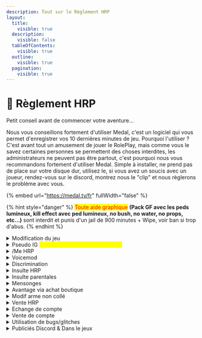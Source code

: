 ```yaml
---
description: Tout sur le Règlement HRP
layout:
  title:
    visible: true
  description:
    visible: false
  tableOfContents:
    visible: true
  outline:
    visible: true
  pagination:
    visible: true
---
```


# 📃 Règlement HRP

Petit conseil avant de commencer votre aventure...

Nous vous conseillons fortement d'utiliser Medal, c'est un logiciel qui vous permet d'enregistrer vos 10 dernières minutes de jeu. Pourquoi l'utiliser ? C'est avant tout un amusement de jouer le RolePlay, mais comme vous le savez certaines personnes se permettent des choses interdites, les administrateurs ne peuvent pas être partout, c'est pourquoi nous vous recommandons fortement d'utiliser Medal. Simple à installer, ne prend pas de place sur votre disque dur, utilisez le, si vous avez un soucis avec un joueur, rendez-vous sur le discord, montrez nous le "clip" et nous règlerons le problème avec vous.

{% embed url="https://medal.tv/fr" fullWidth="false" %}

{% hint style="danger" %}
<mark style="color:red;">Toute aide graphique</mark> **(Pack GF avec les peds lumineux, kill effect avec ped lumineux, no bush, no water, no props, etc...)** sont interdit et punis d'un jail de 900 minutes + Wipe, voir ban si trop d'abus.
{% endhint %}

<details>

<summary>Modification du jeu</summary>

Tout mod menu, ou mod style no recoil, no bush, no water, no props, hitbox, bullet pénétration, no spread, no ragdoll etc.., et ou logiciel de cheat est interdit et sera sanctionné d’un <mark style="color:red;">ban définitif.</mark>

</details>

<details>

<summary>Pseudo IG <mark style="color:yellow;">(Pseudo au dessus de votre tête)</mark></summary>

Tout pseudo offensant, raciste ou contenant des propos inappropriés, est totalement interdit, en cas de non-respect de cette règle, un <mark style="color:red;">**bannissement**</mark> _<mark style="color:red;">temporaire</mark>_ ou _<mark style="color:red;">permanent</mark>_ vous sera administré en fonction de la situation.

</details>

<details>

<summary>/Me HRP</summary>

Le **/me** du style <mark style="color:purple;">“J'suis nul ontop”</mark>, tout comme les <mark style="color:red;">/me inutiles</mark>, la <mark style="color:red;">depop</mark>, <mark style="color:red;">ez</mark> ou pour <mark style="color:red;">insulter ou autre sont interdit pendant les scènes rp</mark>, le <mark style="color:green;">/me sert à décrire une action RP</mark>, donc tout <mark style="color:red;">/me abusifs</mark> pendant une scène RP sera <mark style="color:red;">sanctionné d'un ban perm.</mark>

</details>

<details>

<summary>Voicemod</summary>

Il est interdit d’utiliser un <mark style="color:red;">modificateur de voix</mark> qui n’apporte <mark style="color:red;">RIEN</mark> de concret en RP. _(Un modificateur de voix utilisé pendant un échange d’otage avec la police pour dissimuler votre identité est autorisé par exemple)_

</details>

<details>

<summary>Discrimination</summary>

L’homophobie, la transphobie, le racisme, la zoophilie, la pédophilie, ou toutes autres choses discriminatoire d'une quoiqu'onques façon sont strictement interdit et serons sanctionné d’un ban définitif.

</details>

<details>

<summary>Insulte HRP</summary>

Toutes insultes / menaces / harcèlement visant l’HRP ne sont pas tolérées. N’oubliez pas que ce n'est qu'un jeu !

</details>

<details>

<summary>Insulte parentales</summary>

En RP, les insultes parentales uniquement, même dans un contexte rp ne sont pas tolérées. En revanche, les insultes tel que : "_Batard", "Enculé", "Con/Connard", etc..._ sont tolérées en rp sans être dans l'abus.

</details>

<details>

<summary>Mensonges</summary>

Les mensonges aux staffs sont considérés comme une mauvaise foi flagrante et sont interdits, vous serez sanctionnés et surveillé par la suite.

</details>

<details>

<summary>Avantage via achat boutique</summary>

Le fait d’acheter sur la boutique ne vous donne en aucun cas un quelconque avantage ou passe droit pour quoi que ce soit concernant le serveur ou un problème.

</details>

<details>

<summary>Modif arme non collé</summary>

Tout accessoires mis sur une arme <mark style="color:red;">**NON Permanente**</mark> (_NON Boutique)_ sera non remboursable en cas d'échange ou de dons à un autre joueur même sous preuve. _(Les accessoires restant collé sur les armes non boutique, en cas de perte ou de saisie par la SASP ou autre, sera considéré comme de la perte.)_

</details>

<details>

<summary>Vente HRP</summary>

Il est interdit de vendre des armes ou véhicules contre de l’argent IRL ! **(Si cela arrive, nous ne seront en aucun cas responsable de toute arnaque ou autre soucis lié à ce.**

</details>

<details>

<summary>Echange de compte</summary>

Les échanges de comptes rockstar game sont interdit, si une personne se fait ban, et que cette même personne à été sur votre compte rockstar game, même une fois, vous serez indirectement lié à son ban, et aucun unban ne sera possible tant que la personne ne sera pas unban.

</details>

<details>

<summary>Vente de compte</summary>

Les ventes de comptes rockstar game sont interdit, pour les même raisons que pour l'échange de compte.

</details>

<details>

<summary>Utilisation de bugs/glitches</summary>

L'utilisation de bugs ou de glitches dans votre RP est interdite. Cela inclut l'utilisation d'animations pour sortir de cellules ou le spam de touches pour avantager votre RP. Le "use bug" est proscrit sur le serveur.

</details>

<details>

<summary>Publiciés Discord &#x26; Dans le jeux</summary>

Les publicités de tout type sont strictement interdites. Le serveur ne doit pas être utilisé à des fins publicitaires. _(<mark style="color:red;">Discord ou dans le jeux</mark>)_

</details>

